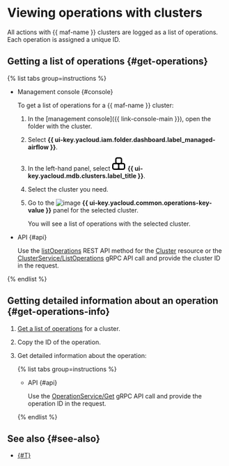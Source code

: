 # Viewing operations with clusters

All actions with {{ maf-name }} clusters are logged as a list of operations. Each operation is assigned a unique ID.

## Getting a list of operations {#get-operations}

{% list tabs group=instructions %}

- Management console {#console}

  To get a list of operations for a {{ maf-name }} cluster:

  1. In the [management console]({{ link-console-main }}), open the folder with the cluster.
  1. Select **{{ ui-key.yacloud.iam.folder.dashboard.label_managed-airflow }}**.
  1. In the left-hand panel, select ![image](../../_assets/console-icons/cubes-3.svg) **{{ ui-key.yacloud.mdb.clusters.label_title }}**.
  1. Select the cluster you need.
  1. Go to the ![image](../../_assets/console-icons/list-check.svg) **{{ ui-key.yacloud.common.operations-key-value }}** panel for the selected cluster.

     You will see a list of operations with the selected cluster.

- API {#api}

  Use the [listOperations](../api-ref/Cluster/listOperations.md) REST API method for the [Cluster](../api-ref/Cluster/index.md) resource or the [ClusterService/ListOperations](../api-ref/grpc/Cluster/listOperations.md) gRPC API call and provide the cluster ID in the request.

{% endlist %}

## Getting detailed information about an operation {#get-operations-info}

1. [Get a list of operations](#get-operations) for a cluster.
1. Copy the ID of the operation.
1. Get detailed information about the operation:

   {% list tabs group=instructions %}

   - API {#api}

     Use the [OperationService/Get](../api-ref/grpc/Operation/get.md) gRPC API call and provide the operation ID in the request.

   {% endlist %}

## See also {#see-also}

* [{#T}](../../api-design-guide/concepts/about-async.md)